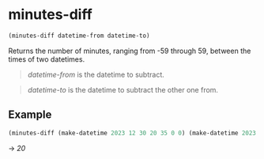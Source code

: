 # minutes-diff
```scheme
(minutes-diff datetime-from datetime-to)
```
Returns the number of minutes, ranging from -59 through 59, between the times of two datetimes.

> *datetime-from* is the datetime to subtract.

> *datetime-to* is the datetime to subtract the other one from.

## Example
```scheme
(minutes-diff (make-datetime 2023 12 30 20 35 0 0) (make-datetime 2023 12 31 22 55 0 0))
```
-> *20*